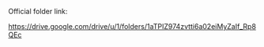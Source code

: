 Official folder link:

https://drive.google.com/drive/u/1/folders/1aTPIZ974zvtti6a02eiMyZaIf_Rp8QEc











